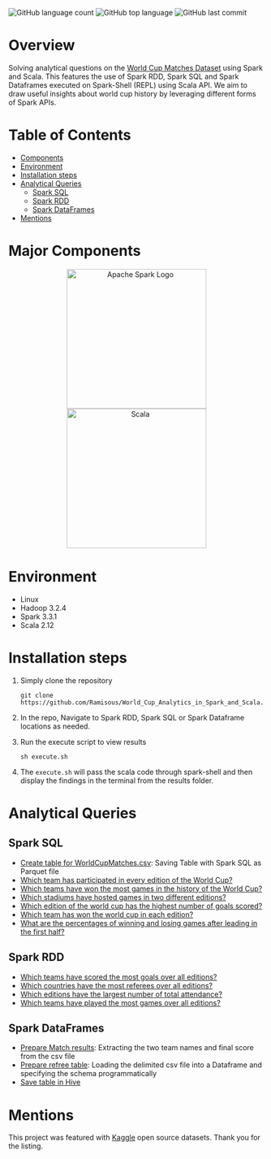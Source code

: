 ![GitHub language count](https://img.shields.io/github/languages/count/Ramisous/World_Cup_Analytics_in_Spark_and_Scala?color=%23FFA500&logo=github)
![GitHub top language](https://img.shields.io/github/languages/top/Ramisous/World_Cup_Analytics_in_Spark_and_Scala?logo=Github)
![GitHub last commit](https://img.shields.io/github/last-commit/Ramisous/World_Cup_Analytics_in_Spark_and_Scala?logo=Github)

# Overview
Solving analytical questions on the [World Cup Matches Dataset](https://www.kaggle.com/datasets/abecklas/fifa-world-cup) using Spark and Scala. This features the use of Spark RDD, Spark SQL and Spark Dataframes executed on Spark-Shell (REPL) using Scala API. We aim to draw useful insights about world cup history by leveraging different forms of Spark APIs.

# Table of Contents
* [Components](https://github.com/Ramisous/World_Cup_Analytics_in_Spark_and_Scala#Major-Components)
* [Environment](https://github.com/Ramisous/World_Cup_Analytics_in_Spark_and_Scala#Environment)
* [Installation steps](https://github.com/Ramisous/World_Cup_Analytics_in_Spark_and_Scala#Installation-steps)
* [Analytical Queries](https://github.com/Ramisous/World_Cup_Analytics_in_Spark_and_Scala#Analytical-Queries)
	- [Spark SQL](https://github.com/Ramisous/World_Cup_Analytics_in_Spark_and_Scala#Spark-SQL)
	- [Spark RDD](https://github.com/Ramisous/World_Cup_Analytics_in_Spark_and_Scala#Spark-RDD)
	- [Spark DataFrames](https://github.com/Ramisous/World_Cup_Analytics_in_Spark_and_Scala#Spark-DataFrames)
* [Mentions](https://github.com/Ramisous/World_Cup_Analytics_in_Spark_and_Scala#Mentions)

# Major Components

<p align="center">
	<a href="#">
		<img src="https://upload.wikimedia.org/wikipedia/commons/f/f3/Apache_Spark_logo.svg" alt="Apache Spark Logo" title="Apache Spark" width=275 hspace=80 />
	</a>
	<a href="#">
		<img src="https://upload.wikimedia.org/wikipedia/commons/3/39/Scala-full-color.svg" alt="Scala" title="Scala" width ="275" />
	</a>
</p>

# Environment
* Linux
* Hadoop 3.2.4
* Spark 3.3.1
* Scala 2.12

# Installation steps

1. Simply clone the repository
	```
	git clone https://github.com/Ramisous/World_Cup_Analytics_in_Spark_and_Scala.git
	```
2. In the repo, Navigate to Spark RDD, Spark SQL or Spark Dataframe locations as needed.

3. Run the execute script to view results
	```
	sh execute.sh
	```
4. The `execute.sh` will pass the scala code through spark-shell and then display the findings in the terminal from the results folder.

# Analytical Queries

## Spark SQL
- [Create table for WorldCupMatches.csv](/Spark_SQL/sparkdatalake/): Saving Table with Spark SQL as Parquet file
- [Which team has participated in every edition of the World Cup?](/Spark_SQL/Appearance_all_editions/)
- [Which teams have won the most games in the history of the World Cup?](/Spark_SQL/Top_games_winner/)
- [Which stadiums have hosted games in two different editions?](/Spark_SQL/Stadium_hosting_2_editions/)
- [Which edition of the world cup has the highest number of goals scored?](Spark_SQL/Total_goals_per_edition)
- [Which team has won the world cup in each edition?](Spark_SQL/World_cup_winners/) 
- [What are the percentages of winning and losing games after leading in the first half?](Spark_SQL/Leading_first_half_stats/)

## Spark RDD
- [Which teams have scored the most goals over all editions?](/Spark_RDD/Most_scoring_teams/)
- [Which countries have the most referees over all editions?](/Spark_RDD/Referee_country/)
- [Which editions have the largest number of total attendance?](Spark_RDD/Greatest_attendances/)
- [Which teams have played the most games over all editions?](Spark_RDD/Most_playing_teams/)

## Spark DataFrames
- [Prepare Match results](Spark_DataFrames/extract_match_details): Extracting the two team names and final score from the csv file
- [Prepare refree table](Spark_DataFrames/prepare_refree_table): Loading the delimited csv file into a Dataframe and specifying the schema programmatically
- [Save table in Hive](Spark_DataFrames/save_to_hive)

# Mentions
This project was featured with [Kaggle](https://www.kaggle.com/) open source datasets. Thank you for the listing.




